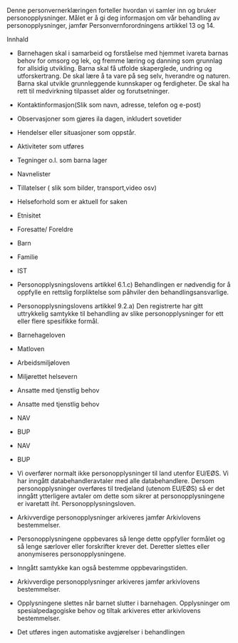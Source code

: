 <!-- title: Barnehagens hverdag - daglig drift -->


  

Denne personvernerklæringen forteller hvordan vi samler inn og bruker personopplysninger. Målet er å gi deg informasjon om vår behandling av personopplysninger, jamfør Personvernforordningens artikkel 13 og 14.

  

Innhald

*   Barnehagen skal i samarbeid og forståelse med hjemmet ivareta barnas behov for omsorg og lek, og fremme læring og danning som grunnlag for allsidig utvikling. Barna skal få utfolde skaperglede, undring og utforskertrang. De skal lære å ta vare på seg selv, hverandre og naturen. Barna skal utvikle grunnleggende kunnskaper og ferdigheter. De skal ha rett til medvirkning tilpasset alder og forutsetninger.  
    
*   Kontaktinformasjon(Slik som navn, adresse, telefon og e-post)  
    
*   Observasjoner som gjøres ila dagen, inkludert sovetider  
    
*   Hendelser eller situasjoner som oppstår.  
    
*   Aktiviteter som utføres  
    
*   Tegninger o.l. som barna lager  
    
*   Navnelister  
    
*   Tillatelser ( slik som bilder, transport,video osv)  
    
*   Helseforhold som er aktuell for saken  
    
*   Etnisitet  
    
*   Foresatte/ Foreldre  
    
*   Barn  
    
*   Familie  
    
*   IST  
    
*   Personopplysningslovens artikkel 6.1.c) Behandlingen er nødvendig for å oppfylle en rettslig forpliktelse som påhviler den behandlingsansvarlige.  
    
*   Personopplysningslovens artikkel 9.2.a) Den registrerte har gitt uttrykkelig samtykke til behandling av slike personopplysninger for ett eller flere spesifikke formål.  
    
*   Barnehageloven  
    
*   Matloven  
    
*   Arbeidsmiljøloven  
    
*   Miljørettet helsevern  
    
*   Ansatte med tjenstlig behov  
    
*   Ansatte med tjenstlig behov  
    
*   NAV  
    
*   BUP  
    
*   NAV  
    
*   BUP  
    
*   Vi overfører normalt ikke personopplysninger til land utenfor EU/EØS. Vi har inngått databehandleravtaler med alle databehandlere. Dersom personopplysninger overføres til tredjeland (utenom EU/EØS) så er det inngått ytterligere avtaler om dette som sikrer at personopplysningene er ivaretatt iht. Personopplysningsloven.  
    
*   Arkivverdige personopplysninger arkiveres jamfør Arkivlovens bestemmelser.  
    
*   Personopplysningene oppbevares så lenge dette oppfyller formålet og så lenge særlover eller forskrifter krever det. Deretter slettes eller anonymiseres personopplysningene.  
    
*   Inngått samtykke kan også bestemme oppbevaringstiden.  
    
*   Arkivverdige personopplysninger arkiveres jamfør arkivlovens bestemmelser.  
    
*   Opplysningene slettes når barnet slutter i barnehagen. Opplysninger om spesialpedagogiske behov og tiltak arkiveres etter arkivlovens bestemmelser.  
    
*   Det utføres ingen automatiske avgjørelser i behandlingen